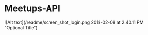 # Meetups-API

![Alt text](/readme/screen_shot_login.png 2018-02-08 at 2.40.11 PM "Optional Title")
